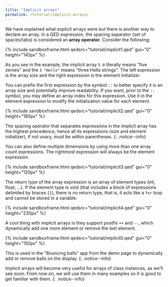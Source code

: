```yaml
---
title: "Implicit arrays"
permalink: /tutorial/implicit-arrays/
---
```


We have explained what explicit arrays were but there is another way to declare an array. In a QED expression, the spacing separator (set of spaces/tabs) is considered an **array operator**. Consider the following:

{% include sandboxframe.html qedsrc="tutorial/implicit1.qed" gui="0" height="145px" %}

As you see in the example, the implicit array `5 0` literally means "five zeroes" and the `3 "Hello"` means "three Hello strings". The left expression is the array size and the right expression is the element initializer.

You can prefix the first expression by the symbol `::` to better specify it is an array size and potentially improve readability. If you want, prior to the `::` symbol, you may define an array index for this expression. Use it in the element expression to modify the initialization value for each element.

{% include sandboxframe.html qedsrc="tutorial/implicit2.qed" gui="0" height="180px" %}

The spacing operator that separates expressions in the implicit array has the highest precedence, hence all its expressions (size and element initializer), if not unary, must be within parentheses.
{: .notice--info}

You can also define multiple dimensions by using more than one array count expressions. The rightmost expression will always be the element expression.

{% include sandboxframe.html qedsrc="tutorial/implicit3.qed" gui="0" height="120px" %}

The return type of the array expression is an array of element types (int, float, ...). If the element type is void (that includes a block of expressions delimited by braces `{}`), there is no return type, that is, it acts like a `for` loop and cannot be stored in a variable.

{% include sandboxframe.html qedsrc="tutorial/implicit4.qed" gui="0" height="230px" %}

A cool thing with implicit arrays is they support postfix `++` and `--`, which dynamically add one more element or remove the last element.

{% include sandboxframe.html qedsrc="tutorial/implicit5.qed" gui="0" height="150px" %}

This is used in the "Bouncing balls" app from the demo page to dynamically add or remove balls on the display.
{: .notice--info}

Implicit arrays will become very useful for arrays of class instances, as we'll see soon. From now on, we will use them in many examples so it is good to get familiar with them.
{: .notice--info}
